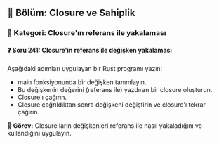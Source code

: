 ## 📘 Bölüm: Closure ve Sahiplik  
### 🔹 Kategori: Closure'ın referans ile yakalaması  
#### ❓ Soru 241: Closure'ın referans ile değişken yakalaması

Aşağıdaki adımları uygulayan bir Rust programı yazın:

- main fonksiyonunda bir değişken tanımlayın.
- Bu değişkenin değerini (referans ile) yazdıran bir closure oluşturun.
- Closure'ı çağırın.
- Closure çağrıldıktan sonra değişkeni değiştirin ve closure'ı tekrar çağırın.

🔧 **Görev:** Closure'ların değişkenleri referans ile nasıl yakaladığını ve kullandığını uygulayın.

